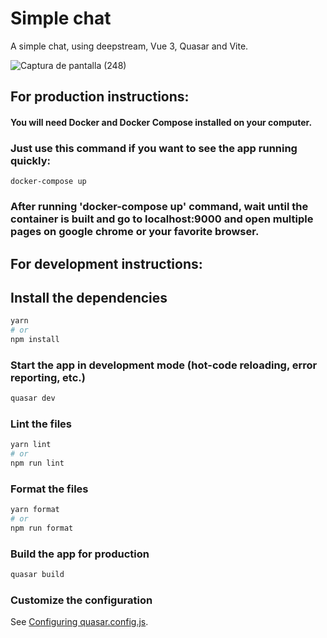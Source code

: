 # Simple chat

A simple chat, using deepstream, Vue 3, Quasar and Vite.

![Captura de pantalla (248)](https://user-images.githubusercontent.com/54336195/200211641-6f2aa8e6-7d7b-4ba7-9899-5dbf5bfb2435.png)


## For production instructions:
#### You will need Docker and Docker Compose installed on your computer.
### Just use this command if you want to see the app running quickly:
```
docker-compose up
```
### After running 'docker-compose up' command, wait until the container is built and go to localhost:9000 and open multiple pages on google chrome or your favorite browser.

## For development instructions:

## Install the dependencies
```bash
yarn
# or
npm install
```

### Start the app in development mode (hot-code reloading, error reporting, etc.)
```bash
quasar dev
```


### Lint the files
```bash
yarn lint
# or
npm run lint
```


### Format the files
```bash
yarn format
# or
npm run format
```



### Build the app for production
```bash
quasar build
```

### Customize the configuration
See [Configuring quasar.config.js](https://v2.quasar.dev/quasar-cli-vite/quasar-config-js).
